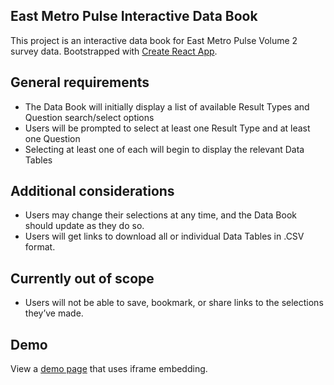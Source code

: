 ## East Metro Pulse Interactive Data Book

This project is an interactive data book for East Metro Pulse Volume 2 survey data.
Bootstrapped with [Create React App](https://github.com/facebook/create-react-app).

## General requirements

* The Data Book will initially display a list of available Result Types and Question search/select options
* Users will be prompted to select at least one Result Type and at least one Question
* Selecting at least one of each will begin to display the relevant Data Tables

## Additional considerations

* Users may change their selections at any time, and the Data Book should update as they do so.
* Users will get links to download all or individual Data Tables in .CSV format.

## Currently out of scope

* Users will not be able to save, bookmark, or share links to the selections they’ve made.

## Demo

View a [demo page](https://test.wilderresearch.org/data-books/east-metro-pulse-v2/test.php) that uses iframe embedding.

